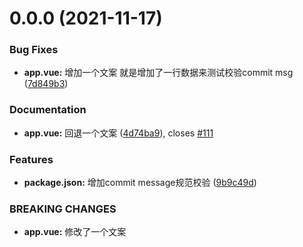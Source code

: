 # 0.0.0 (2021-11-17)


### Bug Fixes

* **app.vue:** 增加一个文案 就是增加了一行数据来测试校验commit msg ([7d849b3](https://github.com/zhaozhuoboy/git-learn/commit/7d849b34d68de77cb6db6889a2c2d0dab3066bf4))


### Documentation

* **app.vue:** 回退一个文案 ([4d74ba9](https://github.com/zhaozhuoboy/git-learn/commit/4d74ba926fe577fbabc442d12befb5f36a7daa7f)), closes [#111](https://github.com/zhaozhuoboy/git-learn/issues/111)


### Features

* **package.json:** 增加commit message规范校验 ([9b9c49d](https://github.com/zhaozhuoboy/git-learn/commit/9b9c49d48ea8b74ca1f4809b99fe04fc4da975cc))


### BREAKING CHANGES

* **app.vue:** 修改了一个文案



